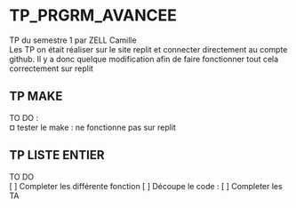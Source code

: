 # TP_PRGRM_AVANCEE
TP du semestre 1 par ZELL Camille  
Les TP on était réaliser sur le site replit et connecter directement au compte github. Il y a donc quelque modification afin de faire fonctionner tout cela correctement sur replit

## TP MAKE
TO DO :  
¤ tester le make : ne fonctionne pas sur replit

## TP LISTE ENTIER
TO DO  
[ ] Completer les différente fonction 
[ ] Découpe le code : 
[ ] Completer les TA